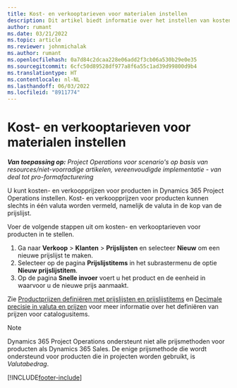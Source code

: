 ```yaml
---
title: Kost- en verkooptarieven voor materialen instellen
description: Dit artikel biedt informatie over het instellen van kosten- en verkooptarieven voor materialen die worden gebruikt in projecten.
author: rumant
ms.date: 03/21/2022
ms.topic: article
ms.reviewer: johnmichalak
ms.author: rumant
ms.openlocfilehash: 0a7d84c2dcaa228e06add2f3cb06a530b29e0e35
ms.sourcegitcommit: 6cfc50d89528df977a8f6a55c1ad39d99800d9b4
ms.translationtype: HT
ms.contentlocale: nl-NL
ms.lasthandoff: 06/03/2022
ms.locfileid: "8911774"
---
```

# <a name="set-up-cost-and-sales-rates-for-materials"></a>Kost- en verkooptarieven voor materialen instellen

_**Van toepassing op:** Project Operations voor scenario's op basis van resources/niet-voorradige artikelen, vereenvoudigde implementatie - van deal tot pro-formafacturering_

U kunt kosten- en verkoopprijzen voor producten in Dynamics 365 Project Operations instellen. Kost- en verkoopprijzen voor producten kunnen slechts in één valuta worden vermeld, namelijk de valuta in de kop van de prijslijst.

Voer de volgende stappen uit om kosten- en verkooptarieven voor producten in te stellen. 

1. Ga naar **Verkoop** > **Klanten** > **Prijslijsten** en selecteer **Nieuw** om een nieuwe prijslijst te maken. 
2. Selecteer op de pagina **Prijslijstitems** in het subrastermenu de optie **Nieuw prijslijstitem**​. 
3. Op de pagina **Snelle invoer** voert u het product en de eenheid in waarvoor u de nieuwe prijs aanmaakt.

Zie [Productprijzen definiëren met prijslijsten en prijslijstitems](/dynamics365/sales/create-price-lists-price-list-items-define-pricing-products) en [Decimale precisie in valuta en prijzen](/dynamics365/sales/decimal-precision-currency-pricing) voor meer informatie over het definiëren van prijzen voor catalogusitems.
> [!NOTE]
> Dynamics 365 Project Operations ondersteunt niet alle prijsmethoden voor producten als Dynamics 365 Sales. De enige prijsmethode die wordt ondersteund voor producten die in projecten worden gebruikt, is *Valutabedrag*.


[!INCLUDE[footer-include](../includes/footer-banner.md)]
